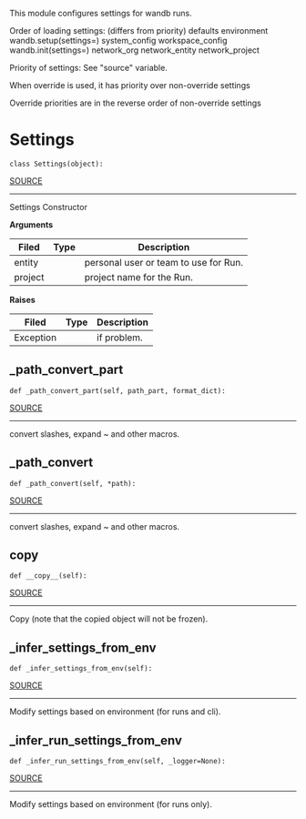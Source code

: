 This module configures settings for wandb runs.

Order of loading settings: (differs from priority)
    defaults
    environment
    wandb.setup(settings=)
    system_config
    workspace_config
    wandb.init(settings=)
    network_org
    network_entity
    network_project

Priority of settings:  See "source" variable.

When override is used, it has priority over non-override settings

Override priorities are in the reverse order of non-override settings
# Settings
`class Settings(object):`

[SOURCE](https://github.com/wandb/client/tree/master/wandb/sdk/wandb_settings.py#L187-#L951)
****
    
Settings Constructor

    
**Arguments**
    

    
| **Filed** | **Type** | **Description** |
|--|--|--|
| entity |  | personal user or team to use for Run. |
| project |  | project name for the Run. |
**Raises**
    

    
| **Filed** | **Type** | **Description** |
|--|--|--|
| Exception |  | if problem. |
## _path_convert_part
`def _path_convert_part(self, path_part, format_dict): `

[SOURCE](https://github.com/wandb/client/tree/master/wandb/sdk/wandb_settings.py#L610-#L619)
****
    
convert slashes, expand ~ and other macros.
    
## _path_convert
`def _path_convert(self, *path): `

[SOURCE](https://github.com/wandb/client/tree/master/wandb/sdk/wandb_settings.py#L621-#L645)
****
    
convert slashes, expand ~ and other macros.
    
## __copy__
`def __copy__(self): `

[SOURCE](https://github.com/wandb/client/tree/master/wandb/sdk/wandb_settings.py#L656-#L660)
****
    
Copy (note that the copied object will not be frozen).
    
## _infer_settings_from_env
`def _infer_settings_from_env(self): `

[SOURCE](https://github.com/wandb/client/tree/master/wandb/sdk/wandb_settings.py#L718-#L773)
****
    
Modify settings based on environment (for runs and cli).
    
## _infer_run_settings_from_env
`def _infer_run_settings_from_env(self, _logger=None): `

[SOURCE](https://github.com/wandb/client/tree/master/wandb/sdk/wandb_settings.py#L775-#L790)
****
    
Modify settings based on environment (for runs only).
    
